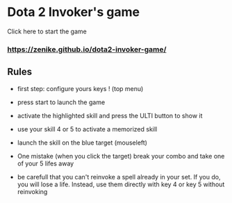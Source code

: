 # Dota 2 Invoker's game

Click here to start the game

### <https://zenike.github.io/dota2-invoker-game/>

## Rules 			

- first step: configure yours keys ! (top menu)
- press start to launch the game
- activate the highlighted skill and press the ULTI button to show it
- use your skill 4 or 5 to activate a memorized skill
- launch the skill on the blue target (mouseleft)

- One mistake (when you click the target) break your combo and take one of your 5 lifes away
- be carefull that you can't reinvoke a spell already in your set. If you do, you will lose a life. Instead, use them directly with key 4 or key 5 without reinvoking
